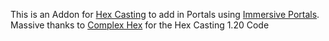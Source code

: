This is an Addon for [Hex Casting](https://modrinth.com/mod/hex-casting) to add in Portals using [Immersive Portals](https://modrinth.com/mod/immersiveportals). Massive thanks to [Complex Hex](https://github.com/kineticneticat/ComplexHex/) for the Hex Casting 1.20 Code
